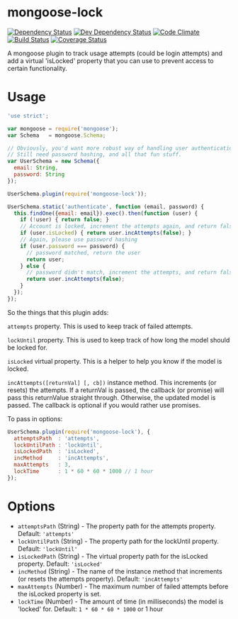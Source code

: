 # mongoose-lock

[![Dependency Status](http://img.shields.io/david/ksmithut/mongoose-lock.svg?style=flat)](https://gemnasium.com/ksmithut/mongoose-lock)
[![Dev Dependency Status](http://img.shields.io/david/dev/ksmithut/mongoose-lock.svg?style=flat)](https://gemnasium.com/ksmithut/mongoose-lock)
[![Code Climate](http://img.shields.io/codeclimate/github/ksmithut/mongoose-lock.svg?style=flat)](https://codeclimate.com/github/ksmithut/mongoose-lock)
[![Build Status](http://img.shields.io/travis/ksmithut/mongoose-lock.svg?style=flat)](https://travis-ci.org/ksmithut/mongoose-lock)
[![Coverage Status](http://img.shields.io/codeclimate/coverage/github/ksmithut/mongoose-lock.svg?style=flat)](https://codeclimate.com/github/ksmithut/mongoose-lock)

A mongoose plugin to track usage attempts (could be login attempts) and add a
virtual 'isLocked' property that you can use to prevent access to certain
functionality.

# Usage

```javascript
'use strict';

var mongoose = require('mongoose');
var Schema   = mongoose.Schema;

// Obviously, you'd want more robust way of handling user authentication.
// Still need password hashing, and all that fun stuff.
var UserSchema = new Schema({
  email: String,
  password: String
});

UserSchema.plugin(require('mongoose-lock'));

UserSchema.static('authenticate', function (email, password) {
  this.findOne({email: email}).exec().then(function (user) {
    if (!user) { return false; }
    // Account is locked, increment the attempts again, and return false
    if (user.isLocked) { return user.incAttempts(false); }
    // Again, please use password hashing
    if (user.password === password) {
      // password matched, return the user
      return user;
    } else {
      // password didn't match, increment the attempts, and return false
      return user.incAttempts(false);
    }
  });
});
```

So the things that this plugin adds:

`attempts` property. This is used to keep track of failed attempts.

`lockUntil` property. This is used to keep track of how long the model should
be locked for.

`isLocked` virtual property. This is a helper to help you know if the model is
locked.

`incAttempts([returnVal] [, cb])` instance method. This increments (or resets)
the attempts. If a returnVal is passed, the callback (or promise) will pass this
returnValue straight through. Otherwise, the updated model is passed. The
callback is optional if you would rather use promises.

To pass in options:

```javascript
UserSchema.plugin(require('mongoose-lock'), {
  attemptsPath  : 'attempts',
  lockUntilPath : 'lockUntil',
  isLockedPath  : 'isLocked',
  incMethod     : 'incAttempts',
  maxAttempts   : 3,
  lockTime      : 1 * 60 * 60 * 1000 // 1 hour
});
```

# Options

* `attemptsPath` (String) - The property path for the attempts property.
  Default: `'attempts'`
* `lockUntilPath` (String) - The property path for the lockUntil property.
  Default: `'lockUntil'`
* `isLockedPath` (String) - The virtual property path for the isLocked
  property. Default: `'isLocked'`
* `incMethod` (String) - The name of the instance method that increments (or
  resets the attempts property). Default: `'incAttempts'`
* `maxAttempts` (Number) - The maximum number of failed attempts before the
  isLocked property is set.
* `lockTime` (Number) - The amount of time (in milliseconds) the model is
  'locked' for. Default: `1 * 60 * 60 * 1000` or 1 hour

